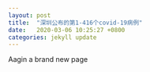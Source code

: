 ```yaml
---
layout: post
title:  "深圳公布的第1-416个covid-19病例"
date:   2020-03-06 10:25:27 +0800
categories: jekyll update
---
```

<p style="text-align:justify; text-justify:inter-ideograph;">
Aagin a brand new page
 </p>





